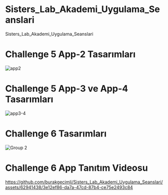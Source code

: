 # Sisters_Lab_Akademi_Uygulama_Seanslari
Sisters_Lab_Akademi_Uygulama_Seanslari


# Challenge 5 App-2 Tasarımları
![app2](https://github.com/burakgecimli/Sisters_Lab_Akademi_Uygulama_Seanslari/assets/62941438/99337ae8-b522-4008-ace8-8010e3bba115)

# Challenge 5 App-3 ve App-4 Tasarımları
![app3-4](https://github.com/burakgecimli/Sisters_Lab_Akademi_Uygulama_Seanslari/assets/62941438/eb81ad2a-eef9-4795-aa8e-cb016fdc4da1)


# Challenge 6 Tasarımları
![Group 2](https://github.com/burakgecimli/Sisters_Lab_Akademi_Uygulama_Seanslari/assets/62941438/d04fc65b-2ffb-49cd-94be-71a46d799bdd) 

# Challenge 6 App Tanıtım Videosu
https://github.com/burakgecimli/Sisters_Lab_Akademi_Uygulama_Seanslari/assets/62941438/3e12ef86-da7a-47cd-87b4-ce75e2493c84

